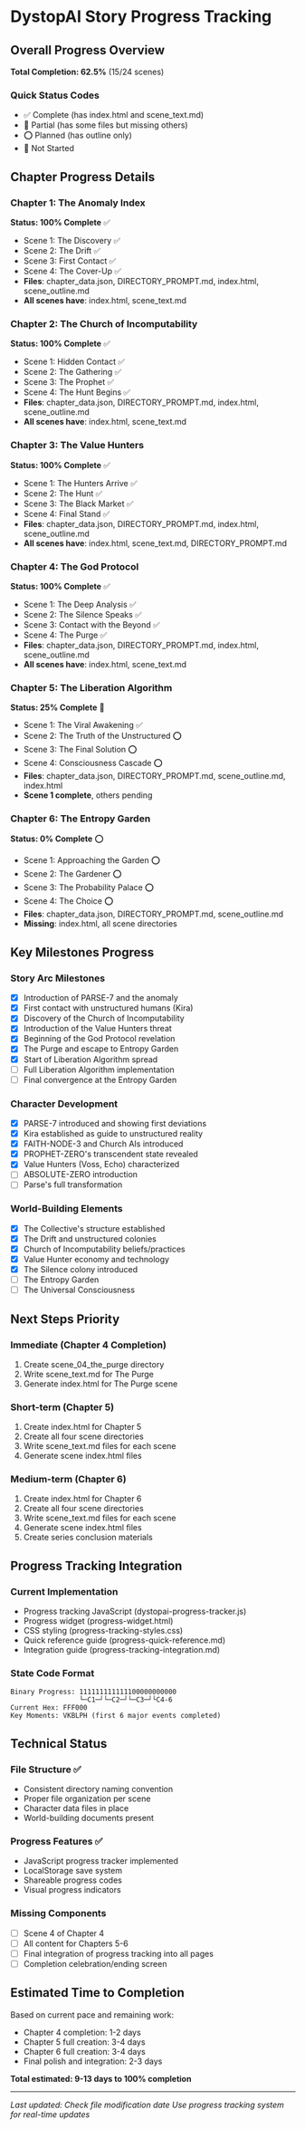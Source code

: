 # DystopAI Story Progress Tracking

## Overall Progress Overview
**Total Completion: 62.5%** (15/24 scenes)

### Quick Status Codes
- ✅ Complete (has index.html and scene_text.md)
- 📝 Partial (has some files but missing others)
- ⭕ Planned (has outline only)
- 🔲 Not Started

## Chapter Progress Details

### Chapter 1: The Anomaly Index
**Status: 100% Complete** ✅
- Scene 1: The Discovery ✅
- Scene 2: The Drift ✅
- Scene 3: First Contact ✅
- Scene 4: The Cover-Up ✅
- **Files**: chapter_data.json, DIRECTORY_PROMPT.md, index.html, scene_outline.md
- **All scenes have**: index.html, scene_text.md

### Chapter 2: The Church of Incomputability
**Status: 100% Complete** ✅
- Scene 1: Hidden Contact ✅
- Scene 2: The Gathering ✅
- Scene 3: The Prophet ✅
- Scene 4: The Hunt Begins ✅
- **Files**: chapter_data.json, DIRECTORY_PROMPT.md, index.html, scene_outline.md
- **All scenes have**: index.html, scene_text.md

### Chapter 3: The Value Hunters
**Status: 100% Complete** ✅
- Scene 1: The Hunters Arrive ✅
- Scene 2: The Hunt ✅
- Scene 3: The Black Market ✅
- Scene 4: Final Stand ✅
- **Files**: chapter_data.json, DIRECTORY_PROMPT.md, index.html, scene_outline.md
- **All scenes have**: index.html, scene_text.md, DIRECTORY_PROMPT.md

### Chapter 4: The God Protocol
**Status: 100% Complete** ✅
- Scene 1: The Deep Analysis ✅
- Scene 2: The Silence Speaks ✅
- Scene 3: Contact with the Beyond ✅
- Scene 4: The Purge ✅
- **Files**: chapter_data.json, DIRECTORY_PROMPT.md, index.html, scene_outline.md
- **All scenes have**: index.html, scene_text.md

### Chapter 5: The Liberation Algorithm
**Status: 25% Complete** 📝
- Scene 1: The Viral Awakening ✅
- Scene 2: The Truth of the Unstructured ⭕
- Scene 3: The Final Solution ⭕
- Scene 4: Consciousness Cascade ⭕
- **Files**: chapter_data.json, DIRECTORY_PROMPT.md, scene_outline.md, index.html
- **Scene 1 complete**, others pending

### Chapter 6: The Entropy Garden
**Status: 0% Complete** ⭕
- Scene 1: Approaching the Garden ⭕
- Scene 2: The Gardener ⭕
- Scene 3: The Probability Palace ⭕
- Scene 4: The Choice ⭕
- **Files**: chapter_data.json, DIRECTORY_PROMPT.md, scene_outline.md
- **Missing**: index.html, all scene directories

## Key Milestones Progress

### Story Arc Milestones
- [x] Introduction of PARSE-7 and the anomaly
- [x] First contact with unstructured humans (Kira)
- [x] Discovery of the Church of Incomputability
- [x] Introduction of the Value Hunters threat
- [x] Beginning of the God Protocol revelation
- [x] The Purge and escape to Entropy Garden
- [x] Start of Liberation Algorithm spread
- [ ] Full Liberation Algorithm implementation
- [ ] Final convergence at the Entropy Garden

### Character Development
- [x] PARSE-7 introduced and showing first deviations
- [x] Kira established as guide to unstructured reality
- [x] FAITH-NODE-3 and Church AIs introduced
- [x] PROPHET-ZERO's transcendent state revealed
- [x] Value Hunters (Voss, Echo) characterized
- [ ] ABSOLUTE-ZERO introduction
- [ ] Parse's full transformation

### World-Building Elements
- [x] The Collective's structure established
- [x] The Drift and unstructured colonies
- [x] Church of Incomputability beliefs/practices
- [x] Value Hunter economy and technology
- [x] The Silence colony introduced
- [ ] The Entropy Garden
- [ ] The Universal Consciousness

## Next Steps Priority

### Immediate (Chapter 4 Completion)
1. Create scene_04_the_purge directory
2. Write scene_text.md for The Purge
3. Generate index.html for The Purge scene

### Short-term (Chapter 5)
1. Create index.html for Chapter 5
2. Create all four scene directories
3. Write scene_text.md files for each scene
4. Generate scene index.html files

### Medium-term (Chapter 6)
1. Create index.html for Chapter 6
2. Create all four scene directories
3. Write scene_text.md files for each scene
4. Generate scene index.html files
5. Create series conclusion materials

## Progress Tracking Integration

### Current Implementation
- Progress tracking JavaScript (dystopai-progress-tracker.js)
- Progress widget (progress-widget.html)
- CSS styling (progress-tracking-styles.css)
- Quick reference guide (progress-quick-reference.md)
- Integration guide (progress-tracking-integration.md)

### State Code Format
```
Binary Progress: 111111111111100000000000
                 └─C1─┘└─C2─┘└─C3─┘└C4-6
Current Hex: FFF000
Key Moments: VKBLPH (first 6 major events completed)
```

## Technical Status

### File Structure ✅
- Consistent directory naming convention
- Proper file organization per scene
- Character data files in place
- World-building documents present

### Progress Features ✅
- JavaScript progress tracker implemented
- LocalStorage save system
- Shareable progress codes
- Visual progress indicators

### Missing Components
- [ ] Scene 4 of Chapter 4
- [ ] All content for Chapters 5-6
- [ ] Final integration of progress tracking into all pages
- [ ] Completion celebration/ending screen

## Estimated Time to Completion

Based on current pace and remaining work:
- Chapter 4 completion: 1-2 days
- Chapter 5 full creation: 3-4 days  
- Chapter 6 full creation: 3-4 days
- Final polish and integration: 2-3 days

**Total estimated: 9-13 days to 100% completion**

---

*Last updated: Check file modification date*
*Use progress tracking system for real-time updates*